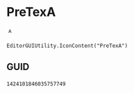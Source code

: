 # PreTexA
![](/img/PreTexA.png)

``` CSharp
EditorGUIUtility.IconContent("PreTexA")
```
## GUID
```
1424101846035757749
```
